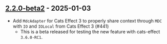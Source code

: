 ## [2.2.0-beta2](https://github.com/Kevin-Lee/logger-f/issues?q=is%3Aissue+milestone%3Av2-m3) - 2025-01-03

* Add `MdcAdapter` for Cats Effect 3 to properly share context through `MDC` with `IO` and `IOLocal` from Cats Effect 3 (#441)
  * This is a beta released for testing the new feature with cats-effect `3.6.0-RC1`.
